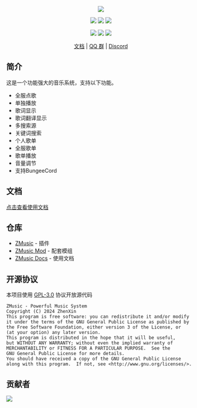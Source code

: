 <div align="center">

![][banner]

![][tested-versions]
![][players]
![][servers]

![][releases]
![][downloads]
![][license]

[文档][docs-link] | [QQ 群][qq-group-link] | [Discord][discord-link]

</div>

## 简介

这是一个功能强大的音乐系统，支持以下功能。

* 全服点歌
* 单独播放
* 歌词显示
* 歌词翻译显示
* 多搜索源
* 关键词搜索
* 个人歌单
* 全服歌单
* 歌单播放
* 音量调节
* 支持BungeeCord

## 文档

[点击查看使用文档][docs-link]

## 仓库

* [ZMusic](https://github.com/RealHeart/ZMusic) - 插件
* [ZMusic Mod](https://github.com/RealHeart/ZMusic-Mod) - 配套模组
* [ZMusic Docs](https://github.com/RealHeart/ZMusic-Docs) - 使用文档

## 开源协议

本项目使用 [GPL-3.0](LICENSE) 协议开放源代码

```text
ZMusic - Powerful Music System
Copyright (C) 2024 ZhenXin
This program is free software: you can redistribute it and/or modify
it under the terms of the GNU General Public License as published by
the Free Software Foundation, either version 3 of the License, or
(at your option) any later version.
This program is distributed in the hope that it will be useful,
but WITHOUT ANY WARRANTY; without even the implied warranty of
MERCHANTABILITY or FITNESS FOR A PARTICULAR PURPOSE.  See the
GNU General Public License for more details.
You should have received a copy of the GNU General Public License
along with this program.  If not, see <http://www.gnu.org/licenses/>.
```

## 贡献者

[![][contrib]](https://github.com/RealHeart/ZMusic/graphs/contributors)

[banner]: https://socialify.git.ci/RealHeart/ZMusic/image?description=1&forks=1&issues=1&language=1&name=1&owner=1&pulls=1&stargazers=1&theme=Auto

[license]: https://img.shields.io/github/license/RealHeart/ZMusic?style=for-the-badge

[players]: https://img.shields.io/bstats/players/7291?label=players&style=for-the-badge

[servers]: https://img.shields.io/bstats/servers/7291?label=servers&style=for-the-badge

[tested-versions]: https://img.shields.io/spiget/tested-versions/83027?style=for-the-badge

[releases]: https://img.shields.io/github/v/release/RealHeart/ZMusic?style=for-the-badge

[downloads]: https://img.shields.io/github/downloads/RealHeart/ZMusic/total?style=for-the-badge

[contrib]: https://contrib.rocks/image?repo=RealHeart/ZMusic

[docs-link]: https://zmusic.zhenxin.me

[qq-group-link]: https://jq.qq.com/?_wv=1027&k=9Xs1RMt5

[discord-link]: https://discord.gg/twQgJNufYn